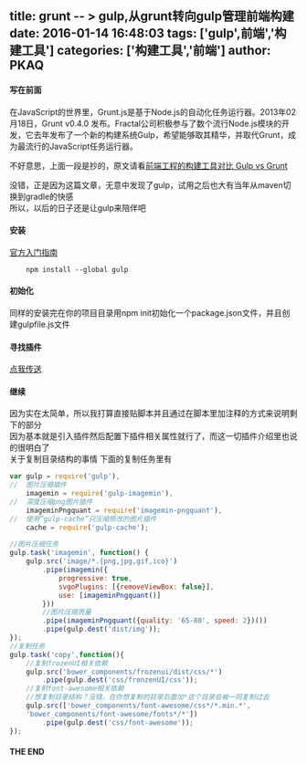 title: grunt -- > gulp,从grunt转向gulp管理前端构建
date: 2016-01-14 16:48:03
tags: ['gulp',前端','构建工具']
categories: ['构建工具','前端']
author: PKAQ
---

#### 写在前面
  在JavaScript的世界里，Grunt.js是基于Node.js的自动化任务运行器。2013年02月18日，Grunt v0.4.0 发布。Fractal公司积极参与了数个流行Node.js模块的开发，它去年发布了一个新的构建系统Gulp，希望能够取其精华，并取代Grunt，成为最流行的JavaScript任务运行器。
  
  不好意思，上面一段是抄的，原文请看[前端工程的构建工具对比 Gulp vs Grunt](http://segmentfault.com/a/1190000002491282)  
  
  没错，正是因为这篇文章，无意中发现了gulp，试用之后也大有当年从maven切换到gradle的快感   
  所以，以后的日子还是让gulp来陪伴吧

<!-- more -->

#### 安装
  [官方入门指南](http://www.gulpjs.com.cn/docs/getting-started/)
```shell
	npm install --global gulp
```

#### 初始化
  同样的安装完在你的项目目录用npm init初始化一个package.json文件，并且创建gulpfile.js文件   
  
#### 寻找插件
 [点我传送](http://gulpjs.com/plugins/)
 
#### 继续
因为实在太简单，所以我打算直接贴脚本并且通过在脚本里加注释的方式来说明剩下的部分   
因为基本就是引入插件然后配置下插件相关属性就行了，而这一切插件介绍里也说的很明白了  
关于复制目录结构的事情 下面的复制任务里有  

```javascript
var gulp = require('gulp'),
//	图片压缩插件
	imagemin = require('gulp-imagemin'),
//	深度压缩png图片插件
	imageminPngquant = require('imagemin-pngquant'),
//	使用”gulp-cache”只压缩修改的图片插件
	cache = require('gulp-cache');
    
//图片压缩任务
gulp.task('imagemin', function() {
 	gulp.src('image/*.{png,jpg,gif,ico}')
        .pipe(imagemin({
            progressive: true,
            svgoPlugins: [{removeViewBox: false}],
            use: [imageminPngquant()] 
        }))
        //图片压缩质量
    	.pipe(imageminPngquant({quality: '65-80', speed: 2})())
    	.pipe(gulp.dest('dist/img'));
});
//复制任务
gulp.task('copy',function(){
	//复制frozenUI相关依赖
	gulp.src('bower_components/frozenui/dist/css/*')
	    .pipe(gulp.dest('css/fronzenUI/css'));
	//复制font-awesome相关依赖
    //想复制目录结构？没错，在你想复制的目录后面加*这个目录会被一同复制过去
	gulp.src(['bower_components/font-awesome/css*/*.min.*',
	'bower_components/font-awesome/fonts*/*'])
	    .pipe(gulp.dest('css/font-awesome'));
});
```

#### THE END
